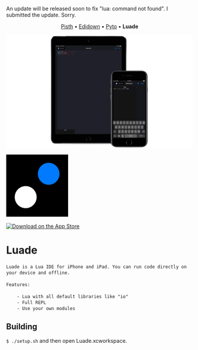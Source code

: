 An update will be released soon to fix "lua: command not found". I submitted the update. Sorry.

<p align="center">
<a href="https://github.com/ColdGrub1384/Pisth">Pisth</a> &bull;
<a href="https://github.com/ColdGrub1384/Edidown">Edidown</a> &bull;
<a href="https://github.com/ColdGrub1384/Pyto">Pyto</a> &bull;
<b>Luade</b>
</p>

![Mockup](mockup.png)

![Icon](https://raw.githubusercontent.com/ColdGrub1384/Luade/master/Luade/Assets.xcassets/AppIcon.appiconset/Icon-App-83.5x83.5%402x.png)

[![Download on the App Store](https://pisth.github.io/appstorebadge.svg)](https://itunes.apple.com/us/app/luade-lua-ide/id1444956026)

# Luade

```
Luade is a Lua IDE for iPhone and iPad. You can run code directly on your device and offline.

Features:

    - Lua with all default libraries like "io"
    - Full REPL
    - Use your own modules
```

## Building

`$ ./setup.sh` and then open Luade.xcworkspace.

